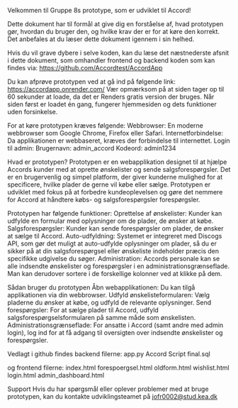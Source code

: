 Velkommen til Gruppe 8s prototype, som er udviklet til Accord! 

Dette dokument har til formål at give dig en forståelse af, hvad prototypen gør, hvordan du bruger den, og hvilke krav der er for at køre den korrekt. Det anbefales at du læser dette dokument igennem i sin helhed.

Hvis du vil grave dybere i selve koden, kan du læse det næstnederste afsnit i dette dokument, som omhandler frontend og backend koden som kan findes via: https://github.com/Accordtest/AccordApp

Du kan afprøve prototypen ved at gå ind på følgende link:
https://accordapp.onrender.com/
Vær opmærksom på at siden tager op til 60 sekunder at loade, da det er Renders gratis version der bruges. Når siden først er loadet én gang, fungerer hjemmesiden og dets funktioner uden forsinkelse. 

For at køre prototypen kræves følgende:
Webbrowser: En moderne webbrowser som Google Chrome, Firefox eller Safari.
Internetforbindelse: Da applikationen er webbaseret, kræves der forbindelse til internettet.
Login til admin: 
Brugernavn: admin_accord 
Kodeord: admin1234 


Hvad er prototypen?
Prototypen er en webapplikation designet til at hjælpe Accords kunder med at oprette ønskelister og sende salgsforespørgsler. Det er en brugervenlig og simpel platform, der giver kunderne mulighed for at specificere, hvilke plader de gerne vil købe eller sælge. Prototypen er udviklet med fokus på at forbedre kundeoplevelsen og gøre det nemmere for Accord at håndtere købs- og salgsforespørgsler forespørgsler.

Prototypen har følgende funktioner: 
Oprettelse af ønskelister: Kunder kan udfylde en formular med oplysninger om de plader, de ønsker at købe.
Salgsforespørgsler: Kunder kan sende forespørgsler om plader, de ønsker at sælge til Accord.
Auto-udfyldning: Systemet er integreret med Discogs API, som gør det muligt at auto-udfylde oplysninger om plader, så du er sikker på at din salgsforespørgsel eller ønskeliste indeholder præcis den specifikke udgivelse du søger. 
Administration: Accords personale kan se alle indsendte ønskelister og forespørgsler i en administrationsgrænseflade. Man kan derudover sortere i de forskellige kolonner ved at klikke på dem. 

Sådan bruger du prototypen
Åbn webapplikationen: Du kan tilgå applikationen via din webbrowser.
Udfyld ønskelisteformularen: Vælg pladerne du ønsker at købe, og udfyld de relevante oplysninger.
Send forespørgsler: For at sælge plader til Accord, udfyld salgsforespørgselsformularen på samme måde som ønskelisten.
Administrationsgrænseflade: For ansatte i Accord (samt andre med admin login), log ind for at få adgang til oversigten over indsendte ønskelister og forespørgsler.


Vedlagt i github findes backend filerne:
app.py 
Accord Script final.sql

og frontend filerne:
index.html
forespoergsel.html
oldform.html
wishlist.html
login.html
admin_dashboard.html


Support
Hvis du har spørgsmål eller oplever problemer med at bruge prototypen, kan du kontakte udviklingsteamet på jofr0002@stud.kea.dk

